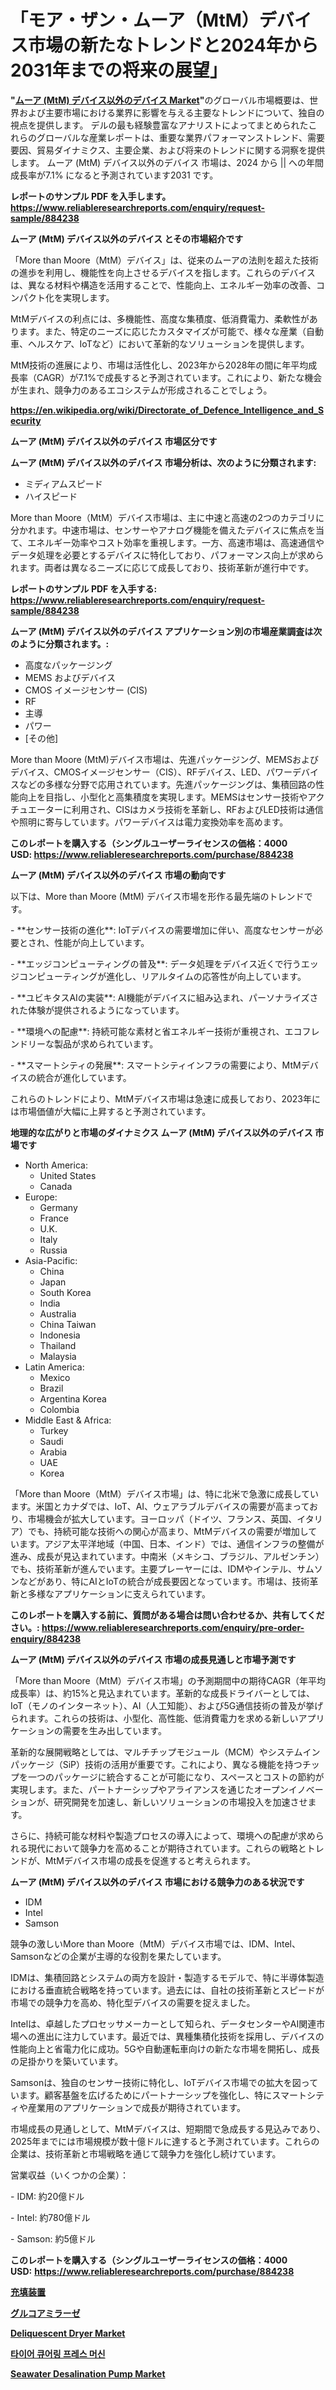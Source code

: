 <p><h1>「モア・ザン・ムーア（MtM）デバイス市場の新たなトレンドと2024年から2031年までの将来の展望」</h1></p><p><strong>"<a href="https://www.reliableresearchreports.com/more-than-moore-mtm-devices-r884238">ムーア (MtM) デバイス以外のデバイス Market</a>"</strong>のグローバル市場概要は、世界および主要市場における業界に影響を与える主要なトレンドについて、独自の視点を提供します。 デルの最も経験豊富なアナリストによってまとめられたこれらのグローバルな産業レポートは、重要な業界パフォーマンストレンド、需要要因、貿易ダイナミクス、主要企業、および将来のトレンドに関する洞察を提供します。 ムーア (MtM) デバイス以外のデバイス 市場は、2024 から || への年間成長率が7.1% になると予測されています2031 です。</p>
<p><strong>レポートのサンプル PDF を入手します。</strong><strong><a href="https://www.reliableresearchreports.com/enquiry/request-sample/884238">https://www.reliableresearchreports.com/enquiry/request-sample/884238</a></strong></p>
<p><strong>ムーア (MtM) デバイス以外のデバイス とその市場紹介です</strong></p>
<p><p>「More than Moore（MtM）デバイス」は、従来のムーアの法則を超えた技術の進歩を利用し、機能性を向上させるデバイスを指します。これらのデバイスは、異なる材料や構造を活用することで、性能向上、エネルギー効率の改善、コンパクト化を実現します。</p><p>MtMデバイスの利点には、多機能性、高度な集積度、低消費電力、柔軟性があります。また、特定のニーズに応じたカスタマイズが可能で、様々な産業（自動車、ヘルスケア、IoTなど）において革新的なソリューションを提供します。</p><p>MtM技術の進展により、市場は活性化し、2023年から2028年の間に年平均成長率（CAGR）が7.1%で成長すると予測されています。これにより、新たな機会が生まれ、競争力のあるエコシステムが形成されることでしょう。</p><a href="https://en.wikipedia.org/wiki/Directorate_of_Defence_Intelligence_and_Security"></a></p>
<p><strong><a href="https://en.wikipedia.org/wiki/Directorate_of_Defence_Intelligence_and_Security">https://en.wikipedia.org/wiki/Directorate_of_Defence_Intelligence_and_Security</a></strong></p>
<p><strong>ムーア (MtM) デバイス以外のデバイス&nbsp;市場区分です</strong><strong></strong></p>
<p><strong>ムーア (MtM) デバイス以外のデバイス 市場分析は、次のように分類されます:</strong>&nbsp;</p>
<p><ul><li>ミディアムスピード</li><li>ハイスピード</li></ul></p>
<p><p>More than Moore（MtM）デバイス市場は、主に中速と高速の2つのカテゴリに分かれます。中速市場は、センサーやアナログ機能を備えたデバイスに焦点を当て、エネルギー効率やコスト効率を重視します。一方、高速市場は、高速通信やデータ処理を必要とするデバイスに特化しており、パフォーマンス向上が求められます。両者は異なるニーズに応じて成長しており、技術革新が進行中です。</p></p>
<p><strong>レポートのサンプル PDF を入手する: <a href="https://www.reliableresearchreports.com/enquiry/request-sample/884238">https://www.reliableresearchreports.com/enquiry/request-sample/884238</a></strong></p>
<p><strong> ムーア (MtM) デバイス以外のデバイス アプリケーション別の市場産業調査は次のように分類されます。:</strong></p>
<p><ul><li>高度なパッケージング</li><li>MEMS およびデバイス</li><li>CMOS イメージセンサー (CIS)</li><li>RF</li><li>主導</li><li>パワー</li><li>[その他]</li></ul></p>
<p><p>More than Moore (MtM)デバイス市場は、先進パッケージング、MEMSおよびデバイス、CMOSイメージセンサー（CIS）、RFデバイス、LED、パワーデバイスなどの多様な分野で応用されています。先進パッケージングは、集積回路の性能向上を目指し、小型化と高集積度を実現します。MEMSはセンサー技術やアクチュエーターに利用され、CISはカメラ技術を革新し、RFおよびLED技術は通信や照明に寄与しています。パワーデバイスは電力変換効率を高めます。</p></p>
<p><strong>このレポートを購入する（シングルユーザーライセンスの価格：4000 USD:</strong><strong>&nbsp;<a href="https://www.reliableresearchreports.com/purchase/884238">https://www.reliableresearchreports.com/purchase/884238</a></strong></p>
<p><strong>ムーア (MtM) デバイス以外のデバイス 市場の動向です</strong></p>
<p><p>以下は、More than Moore (MtM) デバイス市場を形作る最先端のトレンドです。</p><p>- **センサー技術の進化**: IoTデバイスの需要増加に伴い、高度なセンサーが必要とされ、性能が向上しています。</p><p>  </p><p>- **エッジコンピューティングの普及**: データ処理をデバイス近くで行うエッジコンピューティングが進化し、リアルタイムの応答性が向上しています。</p><p>  </p><p>- **ユビキタスAIの実装**: AI機能がデバイスに組み込まれ、パーソナライズされた体験が提供されるようになっています。</p><p>  </p><p>- **環境への配慮**: 持続可能な素材と省エネルギー技術が重視され、エコフレンドリーな製品が求められています。</p><p>- **スマートシティの発展**: スマートシティインフラの需要により、MtMデバイスの統合が進化しています。</p><p>これらのトレンドにより、MtMデバイス市場は急速に成長しており、2023年には市場価値が大幅に上昇すると予測されています。</p></p>
<p><strong>地理的な広がりと市場のダイナミクス ムーア (MtM) デバイス以外のデバイス 市場です</strong></p>
<p><ul>
    <li>
        North America:
        <ul>
            <li>United States</li>
            <li>Canada</li>
        </ul>
    </li>
    <li>
        Europe:
        <ul>
            <li>Germany</li>
            <li>France</li>
            <li>U.K.</li>
            <li>Italy</li>
            <li>Russia</li>
        </ul>
    </li>
    <li>
        Asia-Pacific:
        <ul>
            <li>China</li>
            <li>Japan</li>
            <li>South Korea</li>
            <li>India</li>
            <li>Australia</li>
            <li>China Taiwan</li>
            <li>Indonesia</li>
            <li>Thailand</li>
            <li>Malaysia</li>
        </ul>
    </li>
    <li>
        Latin America:
        <ul>
            <li>Mexico</li>
            <li>Brazil</li>
            <li>Argentina Korea</li>
            <li>Colombia</li>
        </ul>
    </li>
    <li>
        Middle East & Africa:
        <ul>
            <li>Turkey</li>
            <li>Saudi</li>
            <li>Arabia</li>
            <li>UAE</li>
            <li>Korea</li>
        </ul>
    </li>
    </ul></p>
<p><p>「More than Moore（MtM）デバイス市場」は、特に北米で急激に成長しています。米国とカナダでは、IoT、AI、ウェアラブルデバイスの需要が高まっており、市場機会が拡大しています。ヨーロッパ（ドイツ、フランス、英国、イタリア）でも、持続可能な技術への関心が高まり、MtMデバイスの需要が増加しています。アジア太平洋地域（中国、日本、インド）では、通信インフラの整備が進み、成長が見込まれています。中南米（メキシコ、ブラジル、アルゼンチン）でも、技術革新が進んでいます。主要プレーヤーには、IDMやインテル、サムソンなどがあり、特にAIとIoTの統合が成長要因となっています。市場は、技術革新と多様なアプリケーションに支えられています。</p></p>
<p><strong>このレポートを購入する前に、質問がある場合は問い合わせるか、共有してください。:&nbsp;<a href="https://www.reliableresearchreports.com/enquiry/pre-order-enquiry/884238">https://www.reliableresearchreports.com/enquiry/pre-order-enquiry/884238</a></strong></p>
<p><strong>ムーア (MtM) デバイス以外のデバイス 市場の成長見通しと市場予測です</strong></p>
<p><p>「More than Moore（MtM）デバイス市場」の予測期間中の期待CAGR（年平均成長率）は、約15%と見込まれています。革新的な成長ドライバーとしては、IoT（モノのインターネット）、AI（人工知能）、および5G通信技術の普及が挙げられます。これらの技術は、小型化、高性能、低消費電力を求める新しいアプリケーションの需要を生み出しています。</p><p>革新的な展開戦略としては、マルチチップモジュール（MCM）やシステムインパッケージ（SiP）技術の活用が重要です。これにより、異なる機能を持つチップを一つのパッケージに統合することが可能になり、スペースとコストの節約が実現します。また、パートナーシップやアライアンスを通じたオープンイノベーションが、研究開発を加速し、新しいソリューションの市場投入を加速させます。</p><p>さらに、持続可能な材料や製造プロセスの導入によって、環境への配慮が求められる現代において競争力を高めることが期待されています。これらの戦略とトレンドが、MtMデバイス市場の成長を促進すると考えられます。</p></p>
<p><strong>ムーア (MtM) デバイス以外のデバイス 市場における競争力のある状況です</strong></p>
<p><ul><li>IDM</li><li>Intel</li><li>Samson</li></ul></p>
<p><p>競争の激しいMore than Moore（MtM）デバイス市場では、IDM、Intel、Samsonなどの企業が主導的な役割を果たしています。</p><p>IDMは、集積回路とシステムの両方を設計・製造するモデルで、特に半導体製造における垂直統合戦略を持っています。過去には、自社の技術革新とスピードが市場での競争力を高め、特化型デバイスの需要を捉えました。</p><p>Intelは、卓越したプロセッサメーカーとして知られ、データセンターやAI関連市場への進出に注力しています。最近では、異種集積化技術を採用し、デバイスの性能向上と省電力化に成功。5Gや自動運転車向けの新たな市場を開拓し、成長の足掛かりを築いています。</p><p>Samsonは、独自のセンサー技術に特化し、IoTデバイス市場での拡大を図っています。顧客基盤を広げるためにパートナーシップを強化し、特にスマートシティや産業用のアプリケーションで成長が期待されています。</p><p>市場成長の見通しとして、MtMデバイスは、短期間で急成長する見込みであり、2025年までには市場規模が数十億ドルに達すると予測されています。これらの企業は、技術革新と市場戦略を通じて競争力を強化し続けています。</p><p>営業収益（いくつかの企業）：</p><p>- IDM: 約20億ドル</p><p>- Intel: 約780億ドル</p><p>- Samson: 約5億ドル</p></p>
<p><strong>このレポートを購入する（シングルユーザーライセンスの価格：4000 USD:</strong>&nbsp;<strong><a href="https://www.reliableresearchreports.com/purchase/884238">https://www.reliableresearchreports.com/purchase/884238</a></strong></p>
<p><strong><p><a href="https://medium.com/@dm15982023/%E5%85%85%E5%A1%AB%E6%A9%9F%E5%99%A8%E5%B8%82%E5%A0%B4%E3%81%AE%E3%83%80%E3%82%A4%E3%83%8A%E3%83%9F%E3%82%AF%E3%82%B9%E3%82%92%E6%8E%A2%E3%82%8B-2024%E5%B9%B4%E3%81%8B%E3%82%892031%E5%B9%B4%E3%81%BE%E3%81%A7%E3%81%AE%E5%85%85%E5%A1%AB%E6%A9%9F%E5%99%A8%E5%B8%82%E5%A0%B4%E3%81%AB%E3%81%8A%E3%81%91%E3%82%8B%E5%8F%8E%E7%9B%8A%E5%88%86%E6%9E%90%E3%81%A8%E6%88%90%E9%95%B7%E4%BA%88%E6%B8%AC-473fc27bbae6">充填装置</a></p><p><a href="https://medium.com/@rudysimonis2023/%E3%82%B0%E3%83%AB%E3%82%B3%E3%82%A2%E3%83%9F%E3%83%A9%E3%83%BC%E3%82%BC%E5%B8%82%E5%A0%B4-%E5%85%A8%E7%90%83%E5%B8%82%E5%A0%B4%E3%82%A4%E3%83%B3%E3%82%B5%E3%82%A4%E3%83%88%E3%81%A8%E5%9C%B0%E5%9F%9F%E5%88%86%E6%9E%90-2024%E5%B9%B4-2031%E5%B9%B4-c23b4040eb4f">グルコアミラーゼ</a></p><p><a href="https://www.linkedin.com/pulse/deliquescent-dryer-market-forecasts-trends-impact-analysis-6vvhc?trackingId=4UniTfO6TfSDeCc3kAHRMA%3D%3D">Deliquescent Dryer Market</a></p><p><a href="https://medium.com/@trevorkruvalis5678/%ED%83%80%EC%9D%B4%EC%96%B4-%EA%B2%BD%ED%99%94-%ED%94%84%EB%A0%88%EC%8A%A4-%EA%B8%B0%EA%B3%84-%EC%8B%9C%EC%9E%A5-%EC%A0%84%EB%A7%9D-%EB%B0%8F-2024%EB%85%84%EB%B6%80%ED%84%B0-2031%EB%85%84%EA%B9%8C%EC%A7%80%EC%9D%98-%EC%98%88%EC%B8%A1-86e5f91755b6">타이어 큐어링 프레스 머신</a></p><p><a href="https://issuu.com/reportprime-2/docs/seawater-desalination-pump-market-s_d93cfb9511ae81">Seawater Desalination Pump Market</a></p></strong></p>